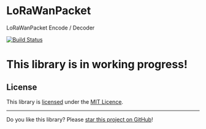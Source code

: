# LoRaWanPacket
LoRaWanPacket Encode / Decoder

[![Build Status](https://travis-ci.org/ricaun/LoRaWanPacket.svg?branch=master)](https://travis-ci.org/ricaun/LoRaWanPacket)

<h1>This library is in working progress!</h1>

## License

This library is [licensed](LICENSE) under the [MIT Licence](https://en.wikipedia.org/wiki/MIT_License).

---

Do you like this library? Please [star this project on GitHub](https://github.com/ricaun/LoRaWanPacket/stargazers)!